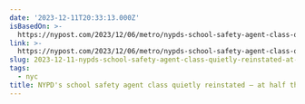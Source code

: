 ```yaml
---
date: '2023-12-11T20:33:13.000Z'
isBasedOn: >-
  https://nypost.com/2023/12/06/metro/nypds-school-safety-agent-class-quietly-reinstated-at-half-the-size/
link: >-
  https://nypost.com/2023/12/06/metro/nypds-school-safety-agent-class-quietly-reinstated-at-half-the-size/
slug: 2023-12-11-nypds-school-safety-agent-class-quietly-reinstated-at-half-the-size
tags:
  - nyc
title: NYPD's school safety agent class quietly reinstated — at half the size
---
```


